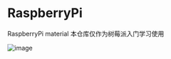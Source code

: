 # RaspberryPi
RaspberryPi material
本仓库仅作为树莓派入门学习使用

![image](https://github.com/MakerLab308/RaspberryPi/blob/master/RPi%E4%BB%8B%E7%BB%8D/Rpi_4B.png)

